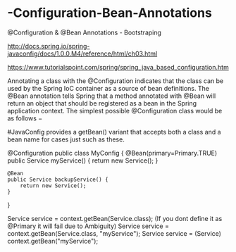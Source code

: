 # -Configuration-Bean-Annotations
@Configuration &amp; @Bean Annotations - Bootstraping

http://docs.spring.io/spring-javaconfig/docs/1.0.0.M4/reference/html/ch03.html

https://www.tutorialspoint.com/spring/spring_java_based_configuration.htm

Annotating a class with the @Configuration indicates that the class can be used by the Spring IoC container as a source of bean definitions. The @Bean annotation tells Spring that a method annotated with @Bean will return an object that should be registered as a bean in the Spring application context. The simplest possible @Configuration class would be as follows −


#JavaConfig provides a getBean() variant that accepts both a class and a bean name for cases just such as these.

@Configuration
public class MyConfig {
    @Bean(primary=Primary.TRUE)
    public Service myService() {
        return new Service();
    }

    @Bean
    public Service backupService() {
        return new Service();
    }
}
  
  
Service service = context.getBean(Service.class);  (If you dont define it as @Primary it will fail due to Ambiguity)
Service service = context.getBean(Service.class, "myService");
Service service = (Service) context.getBean("myService");


